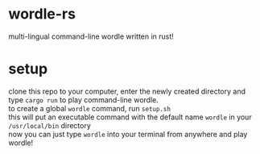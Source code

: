 # wordle-rs
multi-lingual command-line wordle written in rust!
# setup
clone this repo to your computer, enter the newly created directory and type `cargo run` to play command-line wordle.  
to create a global `wordle` command, run `setup.sh`    
this will put an executable command with the default name `wordle` in your `/usr/local/bin` directory  
now you can just type `wordle` into your terminal from anywhere and play wordle!





